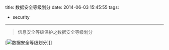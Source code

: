 title: 数据安全等级划分
date: 2014-06-03 15:45:55
tags:

- security

---

> 信息安全等级保护之数据安全等级划分

<!-- more -->

[![数据安全等级划分](/img/dsl.png)][]
